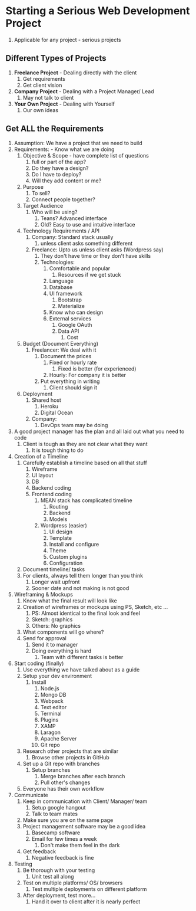 # Starting a Serious Web Development Project #
1. Applicable for any project - serious projects

## Different Types of Projects ##
1. **Freelance Project** - Dealing directly with the client
	1. Get requirements
	2. Get client vision
2. **Company Project** - Dealing with a Project Manager/ Lead
	1. May not talk to client
3. **Your Own Project** - Dealing with Yourself
	1. Our own ideas

## Get ALL the Requirements ##
1. Assumption: We have a project that we need to build
2. Requirements: - Know what we are doing
	1. Objective & Scope - have complete list of questions
		1. full or part of the app?
		2. Do they have a design?
		3. Do I have to deploy? 
		4. Will they add content or me?
	2. Purpose
		1. To sell?
		2. Connect people together?
	3. Target Audience
		1. Who will be using?
			1. Teans? Advanced interface
			2. Old? Easy to use and intuitive interface
	4. Technology Requirements / API
		1. Company: Standard stack usually
			1. unless client asks something different
		2. Freelance: Upto us unless client asks (Wordpress say)
			1. They don't have time or they don't have skills
			2. Technologies:
				1. Comfortable and popular
					1. Resources if we get stuck
				2. Language
				3. Database
				4. UI framework
					1. Bootstrap
					2. Materialize
				5. Know who can design
				6. External services
					1. Google OAuth
					2. Data API
						1. Cost
	5. Budget (Document Everything)
		1. Freelancer: We deal with it
			1. Document the prices
				1. Fixed or hourly rate
					1. Fixed is better (for experienced)
				2. Hourly: For company it is better
			2. Put everything in writing
				1. Client should sign it
	6. Deployment
		1. Shared host
			1. Heroku
			2. Digital Ocean
		2. Company:
			1. DevOps team may be doing
3. A good project manager has the plan and all laid out what you need to code 
	1. Client is tough as they are not clear what they want
		1. It is tough thing to do
4. Creation of a Timeline
	1. Carefully establish a timeline based on all that stuff
		1. Wireframe
		2. UI layout
		3. DB
		4. Backend coding
		5. Frontend coding
			1. MEAN stack has complicated timeline
				1. Routing
				2. Backend
				3. Models
			2. Wordpress (easier)
				1. UI design
				2. Template
				3. Install and configure
				4. Theme
				5. Custom plugins
				6. Configuration
	2. Document timeline/ tasks
	3. For clients, always tell them longer than you think
		1. Longer wait upfront
		2. Sooner date and not making is not good
5. Wireframing & Mockups
	1. Know what the final result will look like
	2. Creation of wireframes or mockups using PS, Sketch, etc ...
		1. PS: Almost identical to the final look and feel
		2. Sketch: graphics
		3. Others: No graphics
	3. What components will go where?
	4. Send for approval
		1. Send it to manager
		2. Doing everything is hard
			1. Team with different tasks is better
6. Start coding (finally)
	1. Use everything we have talked about as a guide
	2. Setup your dev environment
		1. Install
			1. Node.js
			2. Mongo DB
			3. Webpack
			4. Text editor
			5. Terminal
			6. Plugins
			7. XAMP
			8. Laragon
			9. Apache Server
			10. Git repo
	3. Research other projects that are similar
		1. Browse other projects in GitHub
	4. Set up a Git repo with branches
		1.  Setup branches
			1. Merge branches after each branch
			2. Pull other's changes
	5. Everyone has their own workflow
7. Communicate
	1. Keep in communication with Client/ Manager/ team
		1. Setup google hangout
		2. Talk to team mates
	2. Make sure you are on the same page
	3. Project management software may be a good idea
		1. Basecamp software
		2. Email for few times a week
			1. Don't make them feel in the dark
	4. Get feedback
		1. Negative feedback is fine
8. Testing
	1. Be thorough with your testing
		1. Unit test all along
	2. Test on multiple platforms/ OS/ browsers
		1. Test multiple deployments on different platform
	3. After deployment, test more...
		1. Hand it over to client after it is nearly perfect
